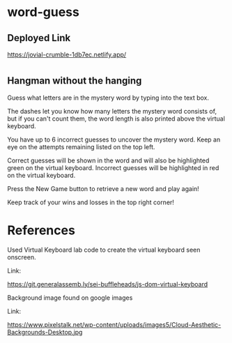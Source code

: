 # word-guess

## Deployed Link

https://jovial-crumble-1db7ec.netlify.app/

#

## Hangman without the hanging

Guess what letters are in the mystery word by typing into the text box.

The dashes let you know how many letters the mystery word consists of, but if you can't count them, the word length is also printed above the virtual keyboard.

You have up to 6 incorrect guesses to uncover the mystery word. Keep an eye on the attempts remaining listed on the top left.

Correct guesses will be shown in the word and will also be highlighted green on the virtual keyboard.
Incorrect guesses will be highlighted in red on the virtual keyboard.

Press the New Game button to retrieve a new word and play again!

Keep track of your wins and losses in the top right corner!



# References

Used Virtual Keyboard lab code to create the virtual keyboard seen onscreen.

Link:

https://git.generalassemb.ly/sei-buffleheads/js-dom-virtual-keyboard

Background image found on google images

Link:

 https://www.pixelstalk.net/wp-content/uploads/images5/Cloud-Aesthetic-Backgrounds-Desktop.jpg